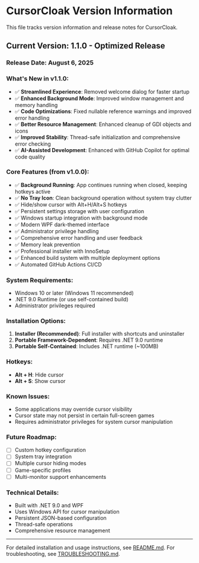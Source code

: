 # CursorCloak Version Information

This file tracks version information and release notes for CursorCloak.

## Current Version: 1.1.0 - Optimized Release

### Release Date: August 6, 2025

### What's New in v1.1.0:
- ✅ **Streamlined Experience**: Removed welcome dialog for faster startup
- ✅ **Enhanced Background Mode**: Improved window management and memory handling
- ✅ **Code Optimizations**: Fixed nullable reference warnings and improved error handling
- ✅ **Better Resource Management**: Enhanced cleanup of GDI objects and icons
- ✅ **Improved Stability**: Thread-safe initialization and comprehensive error checking
- ✅ **AI-Assisted Development**: Enhanced with GitHub Copilot for optimal code quality

### Core Features (from v1.0.0):
- ✅ **Background Running**: App continues running when closed, keeping hotkeys active
- ✅ **No Tray Icon**: Clean background operation without system tray clutter
- ✅ Hide/show cursor with Alt+H/Alt+S hotkeys
- ✅ Persistent settings storage with user configuration
- ✅ Windows startup integration with background mode
- ✅ Modern WPF dark-themed interface
- ✅ Administrator privilege handling
- ✅ Comprehensive error handling and user feedback
- ✅ Memory leak prevention
- ✅ Professional installer with InnoSetup
- ✅ Enhanced build system with multiple deployment options
- ✅ Automated GitHub Actions CI/CD

### System Requirements:
- Windows 10 or later (Windows 11 recommended)
- .NET 9.0 Runtime (or use self-contained build)
- Administrator privileges required

### Installation Options:
1. **Installer (Recommended)**: Full installer with shortcuts and uninstaller
2. **Portable Framework-Dependent**: Requires .NET 9.0 runtime
3. **Portable Self-Contained**: Includes .NET runtime (~100MB)

### Hotkeys:
- **Alt + H**: Hide cursor
- **Alt + S**: Show cursor

### Known Issues:
- Some applications may override cursor visibility
- Cursor state may not persist in certain full-screen games
- Requires administrator privileges for system cursor manipulation

### Future Roadmap:
- [ ] Custom hotkey configuration
- [ ] System tray integration
- [ ] Multiple cursor hiding modes
- [ ] Game-specific profiles
- [ ] Multi-monitor support enhancements

### Technical Details:
- Built with .NET 9.0 and WPF
- Uses Windows API for cursor manipulation
- Persistent JSON-based configuration
- Thread-safe operations
- Comprehensive resource management

---

For detailed installation and usage instructions, see [README.md](README.md).
For troubleshooting, see [TROUBLESHOOTING.md](TROUBLESHOOTING.md).
